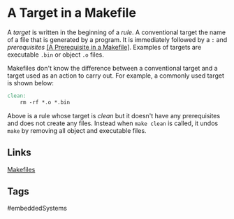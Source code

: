 # A Target in a Makefile

A *target* is written in the beginning of a *rule*. A conventional target the name of a file that is generated by a program. It is immediately followed by a `:` and *prerequisites* [\[A Prerequisite in a Makefile\]](../202110182309). Examples of targets are executable `.bin` or object `.o` files.  

Makefiles don't know the difference between a conventional target and a target used as an action to carry out. For example, a commonly used target is shown below:
```mk
clean:
	rm -rf *.o *.bin
```

Above is a rule whose target is *clean* but it doesn't have any prerequisites and does not create any files. Instead when `make clean` is called, it undos `make` by removing all object and executable files.  


## Links
[Makefiles](../202110182235)  
 
## Tags
#embeddedSystems
